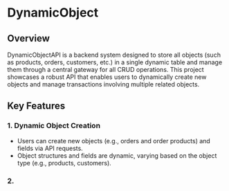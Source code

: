 # DynamicObject

## Overview

DynamicObjectAPI is a backend system designed to store all objects (such as products, orders, customers, etc.) in a single dynamic table and manage them through a central gateway for all CRUD operations. This project showcases a robust API that enables users to dynamically create new objects and manage transactions involving multiple related objects.

## Key Features 

### 1. Dynamic Object Creation
- Users can create new objects (e.g., orders and order products) and fields via API requests.
- Object structures and fields are dynamic, varying based on the object type (e.g., products, customers).

### 2. 
